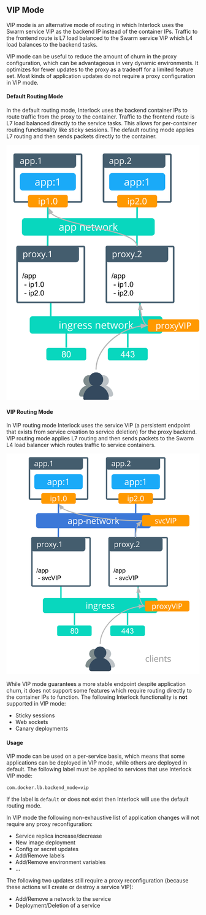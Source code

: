 ## VIP Mode
VIP mode is an alternative mode of routing in which Interlock uses the Swarm service VIP as the backend IP instead of the container IPs. Traffic to the frontend route is L7 load balanced to the Swarm service VIP which L4 load balances to the backend tasks.

VIP mode can be useful to reduce the amount of churn in the proxy configuration, which can be advantageous in very dynamic environments. It optimizes for fewer updates to the proxy as a tradeoff for a limited feature set. Most kinds of application updates do not require a proxy configuration in VIP mode. 

#### Default Routing Mode
In the default routing mode, Interlock uses the backend container IPs to route traffic from the proxy to the container. Traffic to the frontend route is L7 load balanced directly to the service tasks. This allows for per-container routing functionality like sticky sessions. The default routing mode applies L7 routing and then sends packets directly to the container.


![default mode](../../images/interlock-default-mode.png)

#### VIP Routing Mode
In VIP routing mode Interlock uses the service VIP (a persistent endpoint that exists from service creation to service deletion) for the proxy backend. VIP routing mode applies L7 routing and then sends packets to the Swarm L4 load balancer which routes traffic to service containers.



![default mode](../../images/interlock-vip-mode.png)

While VIP mode guarantees a more stable endpoint despite application churn, it does not support some features which require routing directly to the container IPs to function. The following Interlock functionality is **not** supported in VIP mode:

- Sticky sessions
- Web sockets
- Canary deployments

#### Usage

VIP mode can be used on a per-service basis, which means that some applications can be deployed in VIP mode, while others are deployed in default. The following label must be applied to services that use Interlock VIP mode:

```
com.docker.lb.backend_mode=vip
```

If the label is `default` or does not exist then Interlock will use the default routing mode.

In VIP mode the following non-exhaustive list of application changes will not require any proxy reconfiguration:

- Service replica increase/decrease
- New image deployment
- Config or secret updates
- Add/Remove labels
- Add/Remove environment variables
- ...

The following two updates still require a proxy reconfiguration (because these actions will create or destroy a service VIP):

- Add/Remove a network to the service
- Deployment/Deletion of a service
